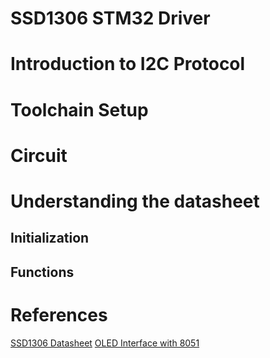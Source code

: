 # SSD1306 STM32 Driver

# Introduction to I2C Protocol

# Toolchain Setup

# Circuit

# Understanding the datasheet
## Initialization
## Functions

# References
[SSD1306 Datasheet](https://cdn-shop.adafruit.com/datasheets/SSD1306.pdf)
[OLED Interface with 8051](https://exploreembedded.com/wiki/OLED_Interface_With_8051)
